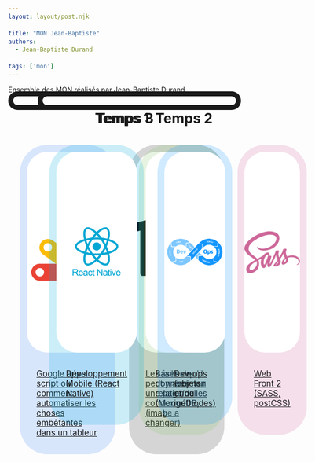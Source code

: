 ```yaml
---
layout: layout/post.njk

title: "MON Jean-Baptiste"
authors:
  - Jean-Baptiste Durand

tags: ['mon']
---
```


<!-- début résumé -->
Ensemble des MON réalisés par Jean-Baptiste Durand
<!-- fin résumé -->

<div class="temps-container">
	<div class="temps-border temps-border-left"/>
	<h2 class="temps">Temps 1</h2>
	<div class="card-container">
		<a class="card" style="background-color:rgba(64, 134, 244,var(--opacity));" href="./Mes_MON/gglAppsScript">
			<div class="img-container"><img src="./Image/Google_Apps_Script.svg.png" alt="Avatar" style="width:100%"></div>
			<p class="MON-descriptif">Google apps script ou comment automatiser les choses embêtantes dans un tableur</p>
		</a>
		<a class="card" style="background-color:rgba(50, 50, 50,var(--opacity));" href="./Mes_MON/failleConnexion">
			<div class="img-container"><img src="./Image/11ty.png" alt="Avatar" style="width:100%;"></div>
			<p class="MON-descriptif"> Les failles qu'il peut y avoir sur une page de connexion (image a changer) </p>
		</a>
	</div>
</div>

<div class="temps-container">
	<div class="temps-border temps-border-right"/>
	<h2 class="temps">Temps 2</h2>
	<div class="card-container">
		<a class="card" style="background-color:rgba(129, 196, 100,var(--opacity));" href="./Mes_MON/404">
			<div class="img-container"><img src="./Image/logo-mongoDB.jpg" alt="Avatar" style="width:100%;border-radius: 8em;"></div>
			<p class="MON-descriptif">Bases de données non relationnelles (MongoDB, ...)</p>
		</a>
		<a class="card" style="background-color:rgba(206, 103, 154,var(--opacity));" href="./Mes_MON/404">
			<div class="img-container"><img src="./Image/1200px-Sass_Logo_Color.svg.png" alt="Avatar" style="width:100%"></div>
			<p class="MON-descriptif"> Web Front 2 (SASS, postCSS) </p>
		</a>
	</div>
</div>

<div class="temps-container">
	<div class="temps-border temps-border-left"/>
	<h2 class="temps">Temps 3</h2>
	<div class="card-container">
		<a class="card" style="background-color:rgba(0, 169, 217,var(--opacity));" href="./Mes_MON/404">
			<div class="img-container"><img src="./Image/1631026680-logo-react-native.png" alt="Avatar" style="width:100%"></div>
			<p class="MON-descriptif">Développement Mobile (React Native)</p>
		</a>
		<a class="card" style="background-color:rgba(20, 150, 255,var(--opacity));" href="./Mes_MON/404">
			<div class="img-container"><img src="./Image/13429_ILL_DevOpsLoop.png" alt="Avatar" style="width:100%"></div>
			<p class="MON-descriptif"> Dev-ops (objets et/ou méthodes)</p>
		</a>
	</div>
</div>

<style>
	.temps{
		text-align:center;
		font-size:2em;
		border-bottom-width:0px;
		margin-top:1em;
	}
	.temps-container{
		position:relative;
		padding-left: 30px;
		padding-right: 30px;
	}
	.temps-border{
		position:absolute;
		border:solid;
		border-width: 10px 0px 10px 0px;
		top:calc(-1em - 5px);
		bottom:calc(-1em - 5px);
		z-index:-1;
	}
	.temps-border-left{
		border-left-width:10px;
		border-radius: 40px 0px 0px 40px;
		right:10%;
		left:0;
	}
	.temps-border-right{
		border-right-width:10px;
		border-radius: 0px 40px 40px 0px;
		left:50%;
		right:0;
	}
	.card-container{
		display:flex;
		flex-direction:row;
	}
	.card{
		flex:1;
		margin:1em;
		border-radius: 4em;
		--opacity:0.2;
		transition: all 1s;
	}
	.card:hover{
		--opacity:0.6;
	}
	
	.img-container{
		height:408.6px;
		display: flex;
		justify-content: center;
		align-items: center;
		background-color:white;
		margin-right:1em;
		margin-left:1em;
		margin-top:1em;
		border-radius: 3em;
	}
	img{
		border-width:0;
	}
	.MON-descriptif{
		margin:2em;
		font-size:1.2em;
	}
</style>